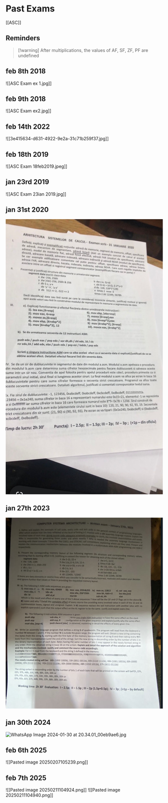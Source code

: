 # Past Exams
[[ASC]]
## Reminders

>[!warning] After multiplications, the values of AF, SF, ZF, PF are undefined

## feb 8th 2018

![[ASC Exam ex 1.jpg]]

## feb 9th 2018

![[ASC Exam ex2.jpg]]
## feb 14th 2022

![[3e415634-d631-4922-9e2a-31c71b259f37.jpg]]
## feb 18th 2019

![[ASC Exam 18feb2019.jpeg]]

## jan 23rd 2019

![[ASC Exam 23ian 2019.jpg]]

## jan 31st 2020

![31 Ian 2020.jpeg](https://github.com/patriimanciu/uni-work/blob/main/sem%201/asc/exam/31%20ian%202020/31%20Ian%202020.jpeg?raw=true)

## jan 27th 2023

![27 Ian 2023.png](https://github.com/patriimanciu/uni-work/blob/main/sem%201/asc/exam/27%20Ian%202023.png?raw=true)

## jan 30th 2024

![WhatsApp Image 2024-01-30 at 20.34.01_00eb9ae6.jpg](https://github.com/jonathan2667/UBB-CS-Bachelors-Materials/blob/main/Year%201/Semester%201/Computer%20Systems%20Architecture/EXAM/WhatsApp%20Image%202024-01-30%20at%2020.34.01_00eb9ae6.jpg?raw=true)

## feb 6th 2025

![[Pasted image 20250207105239.png]] 

## feb 7th 2025

![[Pasted image 20250211104924.png]]
![[Pasted image 20250211104940.png]]